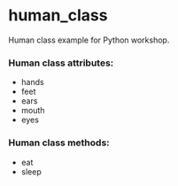 # human_class
Human class example for Python workshop.

### Human class attributes:
- hands
- feet 
- ears 
- mouth
- eyes 

### Human class methods:
- eat
- sleep
